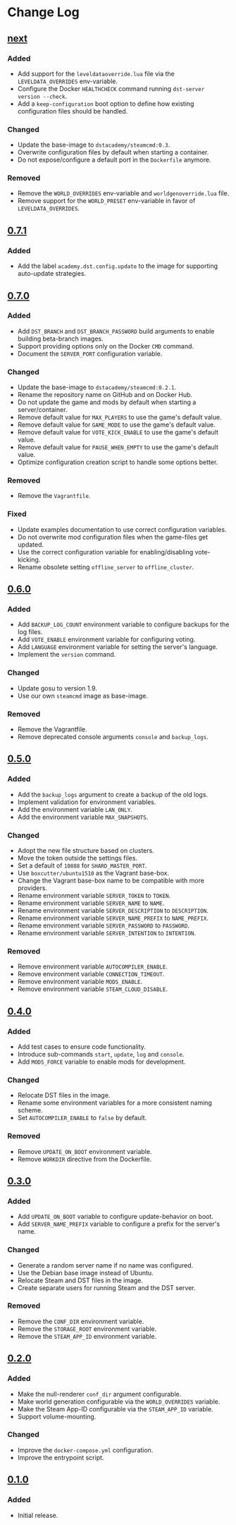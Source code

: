 # Change Log

## [next]

### Added
- Add support for the `leveldataoverride.lua` file via the `LEVELDATA_OVERRIDES` env-variable.
- Configure the Docker `HEALTHCHECK` command running `dst-server version --check`.
- Add a `keep-configuration` boot option to define how existing configuration files should be handled.

### Changed
- Update the base-image to `dstacademy/steamcmd:0.3`.
- Overwrite configuration files by default when starting a container.
- Do not expose/configure a default port in the `Dockerfile` anymore.

### Removed
- Remove the `WORLD_OVERRIDES` env-variable and `worldgenoverride.lua` file.
- Remove support for the `WORLD_PRESET` env-variable in favor of `LEVELDATA_OVERRIDES`.

## [0.7.1]

### Added
- Add the label `academy.dst.config.update` to the image for supporting auto-update strategies.

## [0.7.0]

### Added
- Add `DST_BRANCH` and `DST_BRANCH_PASSWORD` build arguments to enable building beta-branch images.
- Support providing options only on the Docker `CMD` command.
- Document the `SERVER_PORT` configuration variable.

### Changed
- Update the base-image to `dstacademy/steamcmd:0.2.1`.
- Rename the repository name on GitHub and on Docker Hub.
- Do not update the game and mods by default when starting a server/container.
- Remove default value for `MAX_PLAYERS` to use the game's default value.
- Remove default value for `GAME_MODE` to use the game's default value.
- Remove default value for `VOTE_KICK_ENABLE` to use the game's default value.
- Remove default value for `PAUSE_WHEN_EMPTY` to use the game's default value.
- Optimize configuration creation script to handle some options better.

### Removed
- Remove the `Vagrantfile`.

### Fixed
- Update examples documentation to use correct configuration variables.
- Do not overwrite mod configuration files when the game-files get updated.
- Use the correct configuration variable for enabling/disabling vote-kicking.
- Rename obsolete setting `offline_server` to `offline_cluster`.

## [0.6.0]

### Added
- Add `BACKUP_LOG_COUNT` environment variable to configure backups for the log files.
- Add `VOTE_ENABLE` environment variable for configuring voting.
- Add `LANGUAGE` environment variable for setting the server's language.
- Implement the `version` command.

### Changed
- Update gosu to version 1.9.
- Use our own `steamcmd` image as base-image.

### Removed
- Remove the Vagrantfile.
- Remove deprecated console arguments `console` and `backup_logs`.

## [0.5.0]

### Added
- Add the `backup_logs` argument to create a backup of the old logs.
- Implement validation for environment variables.
- Add the environment variable `LAN_ONLY`.
- Add the environment variable `MAX_SNAPSHOTS`.

### Changed
- Adopt the new file structure based on clusters.
- Move the token outside the settings files.
- Set a default of `10888` for `SHARD_MASTER_PORT`.
- Use `boxcutter/ubuntu1510` as the Vagrant base-box.
- Change the Vagrant base-box name to be compatible with more providers.
- Rename environment variable `SERVER_TOKEN` to `TOKEN`.
- Rename environment variable `SERVER_NAME` to `NAME`.
- Rename environment variable `SERVER_DESCRIPTION` to `DESCRIPTION`.
- Rename environment variable `SERVER_NAME_PREFIX` to `NAME_PREFIX`.
- Rename environment variable `SERVER_PASSWORD` to `PASSWORD`.
- Rename environment variable `SERVER_INTENTION` to `INTENTION`.

### Removed
- Remove environment variable `AUTOCOMPILER_ENABLE`.
- Remove environment variable `CONNECTION_TIMEOUT`.
- Remove environment variable `MODS_ENABLE`.
- Remove environment variable `STEAM_CLOUD_DISABLE`.

## [0.4.0]

### Added
- Add test cases to ensure code functionality.
- Introduce sub-commands `start`, `update`, `log` and `console`.
- Add `MODS_FORCE` variable to enable mods for development.

### Changed
- Relocate DST files in the image.
- Rename some environment variables for a more consistent naming scheme.
- Set `AUTOCOMPILER_ENABLE` to `false` by default.

### Removed
- Remove `UPDATE_ON_BOOT` environment variable.
- Remove `WORKDIR` directive from the Dockerfile.

## [0.3.0]

### Added
- Add `UPDATE_ON_BOOT` variable to configure update-behavior on boot.
- Add `SERVER_NAME_PREFIX` variable to configure a prefix for the server's name.

### Changed
- Generate a random server name if no name was configured.
- Use the Debian base image instead of Ubuntu.
- Relocate Steam and DST files in the image.
- Create separate users for running Steam and the DST server.

### Removed
- Remove the `CONF_DIR` environment variable.
- Remove the `STORAGE_ROOT` environment variable.
- Remove the `STEAM_APP_ID` environment variable.

## [0.2.0]

### Added
- Make the null-renderer `conf_dir` argument configurable.
- Make world generation configurable via the `WORLD_OVERRIDES` variable.
- Make the Steam App-ID configurable via the `STEAM_APP_ID` variable.
- Support volume-mounting.

### Changed
- Improve the `docker-compose.yml` configuration.
- Improve the entrypoint script.

## [0.1.0]

### Added
- Initial release.

[next]: https://github.com/dst-academy/docker-dontstarvetogether/compare/v0.7.1...HEAD
[0.7.1]: https://github.com/dst-academy/docker-dontstarvetogether/compare/v0.7.0...v0.7.1
[0.7.0]: https://github.com/dst-academy/docker-dontstarvetogether/compare/v0.6.0...v0.7.0
[0.6.0]: https://github.com/dst-academy/docker-dontstarvetogether/compare/v0.5.0...v0.6.0
[0.5.0]: https://github.com/dst-academy/docker-dontstarvetogether/compare/v0.4.0...v0.5.0
[0.4.0]: https://github.com/dst-academy/docker-dontstarvetogether/compare/v0.3.0...v0.4.0
[0.3.0]: https://github.com/dst-academy/docker-dontstarvetogether/compare/v0.2.0...v0.3.0
[0.2.0]: https://github.com/dst-academy/docker-dontstarvetogether/compare/v0.1.0...v0.2.0
[0.1.0]: https://github.com/dst-academy/docker-dontstarvetogether/compare/da19beb5479033b82dd6dc1200bb0cf6724904c3...v0.1.0

